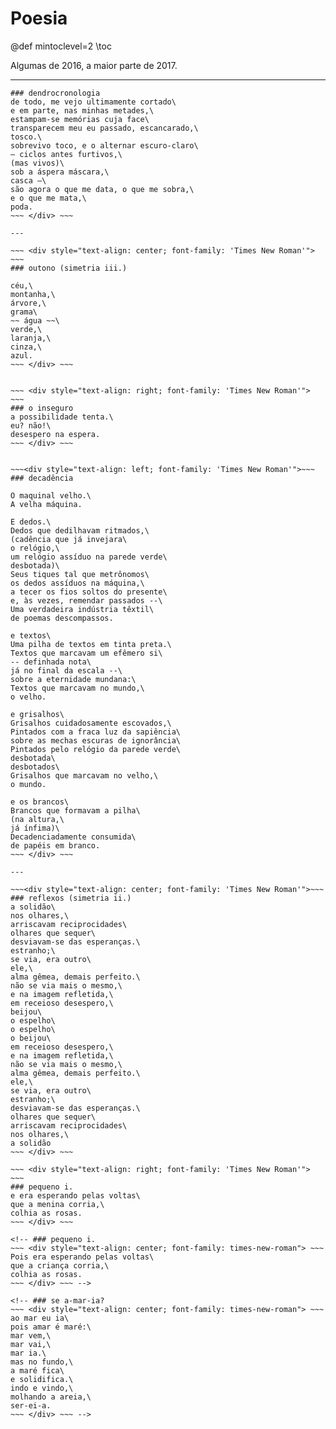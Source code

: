 # Poesia

@def mintoclevel=2
\toc

Algumas de 2016, a maior parte de 2017.

---

~~~ <div style="text-align: center; font-family: 'Times New Roman'"> ~~~
### dendrocronologia
de todo, me vejo ultimamente cortado\
e em parte, nas minhas metades,\
estampam-se memórias cuja face\
transparecem meu eu passado, escancarado,\
tosco.\
sobrevivo toco, e o alternar escuro-claro\
— ciclos antes furtivos,\
(mas vivos)\
sob a áspera máscara,\
casca —\
são agora o que me data, o que me sobra,\
e o que me mata,\
poda.
~~~ </div> ~~~

---

~~~ <div style="text-align: center; font-family: 'Times New Roman'"> ~~~
### outono (simetria iii.)

céu,\
montanha,\
árvore,\
grama\
~~ água ~~\
verde,\
laranja,\
cinza,\
azul.
~~~ </div> ~~~


~~~ <div style="text-align: right; font-family: 'Times New Roman'"> ~~~
### o inseguro
a possibilidade tenta.\
eu? não!\
desespero na espera.
~~~ </div> ~~~


~~~<div style="text-align: left; font-family: 'Times New Roman'">~~~
### decadência

O maquinal velho.\
A velha máquina.

E dedos.\
Dedos que dedilhavam ritmados,\
(cadência que já invejara\
o relógio,\
um relógio assíduo na parede verde\
desbotada)\
Seus tiques tal que metrônomos\
os dedos assíduos na máquina,\
a tecer os fios soltos do presente\
e, às vezes, remendar passados --\
Uma verdadeira indústria têxtil\
de poemas descompassos.

e textos\
Uma pilha de textos em tinta preta.\
Textos que marcavam um efêmero si\
-- definhada nota\
já no final da escala --\
sobre a eternidade mundana:\
Textos que marcavam no mundo,\
o velho.

e grisalhos\
Grisalhos cuidadosamente escovados,\
Pintados com a fraca luz da sapiência\
sobre as mechas escuras de ignorância\
Pintados pelo relógio da parede verde\
desbotada\
desbotados\
Grisalhos que marcavam no velho,\
o mundo.

e os brancos\
Brancos que formavam​ a pilha\
(na altura,\
já ínfima)\
Decadenciadamente consumida\
de papéis em branco.
~~~ </div> ~~~

---

~~~<div style="text-align: center; font-family: 'Times New Roman'">~~~
### reflexos (simetria ii.)
a solidão\
nos olhares,\
arriscavam reciprocidades\
olhares que sequer\
desviavam-se das esperanças.\
estranho;\
se via, era outro\
ele,\
alma gêmea, demais perfeito.\
não se via mais o mesmo,\
e na imagem refletida,\
em receioso desespero,\
beijou\
o espelho\
o espelho\
o beijou\
em receioso desespero,\
e na imagem refletida,\
não se via mais o mesmo,\
alma gêmea, demais perfeito.\
ele,\
se via, era outro\
estranho;\
desviavam-se das esperanças.\
olhares que sequer\
arriscavam reciprocidades\
nos olhares,\
a solidão
~~~ </div> ~~~

~~~ <div style="text-align: right; font-family: 'Times New Roman'"> ~~~
### pequeno i.
e era esperando pelas voltas\
que a menina corria,\
colhia as rosas.
~~~ </div> ~~~

<!-- ### pequeno i.
~~~ <div style="text-align: center; font-family: times-new-roman"> ~~~
Pois era esperando pelas voltas\
que a criança corria,\
colhia as rosas.
~~~ </div> ~~~ -->

<!-- ### se a-mar-ia?
~~~ <div style="text-align: center; font-family: times-new-roman"> ~~~
ao mar eu ia\
pois amar é maré:\
mar vem,\
mar vai,\
mar ia.\
mas no fundo,\
a maré fica\
e solidifica.\
indo e vindo,\
molhando a areia,\
ser-ei-a.
~~~ </div> ~~~ -->


